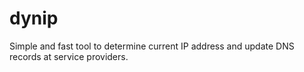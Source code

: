 # dynip
Simple and fast tool to determine current IP address and update DNS records at service providers.
